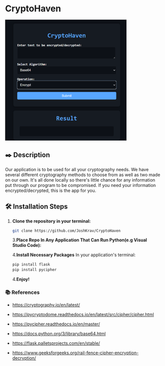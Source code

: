 # CryptoHaven

![Screen](./images/screen.png) 


## ✒️ Description

Our application is to be used for all your cryptography needs. We have several different cryptography methods to choose from as well as two made on our own. 
It's all done locally so there's little chance for any information put through our program to be compromised. If you need your information encrypted/decrypted, this is the app for you.

## 🛠 Installation Steps


1. **Clone the repository in your terminal:**
   ```bash
   git clone https://github.com/JoshKrav/CryptoHaven
   ```
   
   3.**Place Repo In Any Application That Can Run Python(e.g Visual Studio Code):**

   4.**Install Necessary Packages**
   In your application's terminal:
   ```bash
   pip install flask
   pip install pycipher  
   ```
   4.**Enjoy!**

### 📚 References

-   https://cryptography.io/en/latest/

-   https://pycryptodome.readthedocs.io/en/latest/src/cipher/cipher.html

-   https://pycipher.readthedocs.io/en/master/

-   https://docs.python.org/3/library/base64.html

-   https://flask.palletsprojects.com/en/stable/

-   https://www.geeksforgeeks.org/rail-fence-cipher-encryption-decryption/

